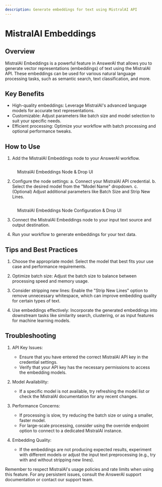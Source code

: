 ```yaml
---
description: Generate embeddings for text using MistralAI API
---
```


# MistralAI Embeddings

## Overview

MistralAI Embeddings is a powerful feature in AnswerAI that allows you to generate vector representations (embeddings) of text using the MistralAI API. These embeddings can be used for various natural language processing tasks, such as semantic search, text classification, and more.

## Key Benefits

-   High-quality embeddings: Leverage MistralAI's advanced language models for accurate text representations.
-   Customizable: Adjust parameters like batch size and model selection to suit your specific needs.
-   Efficient processing: Optimize your workflow with batch processing and optional performance tweaks.

## How to Use

1. Add the MistralAI Embeddings node to your AnswerAI workflow.

<!-- TODO: Screenshot of adding MistralAI Embeddings node to the workflow -->
<figure><img src="/.gitbook/assets/screenshots/mistralembeddings.png" alt="" /><figcaption><p> MistralAI Embeddings Node  &#x26; Drop UI</p></figcaption></figure>

2. Configure the node settings:
   a. Connect your MistralAI API credential.
   b. Select the desired model from the "Model Name" dropdown.
   c. (Optional) Adjust additional parameters like Batch Size and Strip New Lines.

<!-- TODO: Screenshot of the node configuration panel -->
<figure><img src="/.gitbook/assets/screenshots/mistralembeddingconfiguration.png" alt="" /><figcaption><p> MistralAI Embeddings Node Configuration  &#x26; Drop UI</p></figcaption></figure>

3. Connect the MistralAI Embeddings node to your input text source and output destination.

4. Run your workflow to generate embeddings for your text data.

## Tips and Best Practices

1. Choose the appropriate model: Select the model that best fits your use case and performance requirements.

2. Optimize batch size: Adjust the batch size to balance between processing speed and memory usage.

3. Consider stripping new lines: Enable the "Strip New Lines" option to remove unnecessary whitespace, which can improve embedding quality for certain types of text.

4. Use embeddings effectively: Incorporate the generated embeddings into downstream tasks like similarity search, clustering, or as input features for machine learning models.

## Troubleshooting

1. API Key Issues:

    - Ensure that you have entered the correct MistralAI API key in the credential settings.
    - Verify that your API key has the necessary permissions to access the embedding models.

2. Model Availability:

    - If a specific model is not available, try refreshing the model list or check the MistralAI documentation for any recent changes.

3. Performance Concerns:

    - If processing is slow, try reducing the batch size or using a smaller, faster model.
    - For large-scale processing, consider using the override endpoint option to connect to a dedicated MistralAI instance.

4. Embedding Quality:
    - If the embeddings are not producing expected results, experiment with different models or adjust the input text preprocessing (e.g., try with and without stripping new lines).

Remember to respect MistralAI's usage policies and rate limits when using this feature. For any persistent issues, consult the AnswerAI support documentation or contact our support team.
